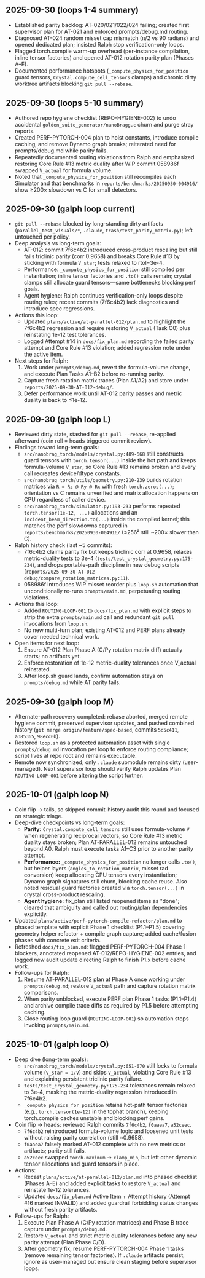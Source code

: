 ## 2025-09-30 (loops 1-4 summary)
- Established parity backlog: AT-020/021/022/024 failing; created first supervisor plan for AT-021 and enforced prompts/debug.md routing.
- Diagnosed AT-024 random misset cap mismatch (π/2 vs 90 radians) and opened dedicated plan; insisted Ralph stop verification-only loops.
- Flagged torch.compile warm-up overhead (per-instance compilation, inline tensor factories) and opened AT-012 rotation parity plan (Phases A–E).
- Documented performance hotspots (`_compute_physics_for_position` guard tensors, `Crystal.compute_cell_tensors` clamps) and chronic dirty worktree artifacts blocking `git pull --rebase`.

## 2025-09-30 (loops 5-10 summary)
- Authored repo hygiene checklist (REPO-HYGIENE-002) to undo accidental `golden_suite_generator/nanoBragg.c` churn and purge stray reports.
- Created PERF-PYTORCH-004 plan to hoist constants, introduce compile caching, and remove Dynamo graph breaks; reiterated need for prompts/debug.md while parity fails.
- Repeatedly documented routing violations from Ralph and emphasized restoring Core Rule #13 metric duality after WIP commit 058986f swapped `V_actual` for formula volume.
- Noted that `_compute_physics_for_position` still recompiles each Simulator and that benchmarks in `reports/benchmarks/20250930-004916/` show ≥200× slowdown vs C for small detectors.

## 2025-09-30 (galph loop current)
- `git pull --rebase` blocked by long-standing dirty artifacts (`parallel_test_visuals/*`, `.claude`, `trash/test_parity_matrix.py`); left untouched per policy.
- Deep analysis vs long-term goals:
  * AT-012: commit 7f6c4b2 introduced cross-product rescaling but still fails triclinic parity (corr 0.9658) and breaks Core Rule #13 by sticking with formula `V_star`; tests relaxed to rtol=3e-4.
  * Performance: `_compute_physics_for_position` still compiled per instantiation; inline tensor factories and `.to()` calls remain; crystal clamps still allocate guard tensors—same bottlenecks blocking perf goals.
  * Agent hygiene: Ralph continues verification-only loops despite routing rules; recent commits (7f6c4b2) lack diagnostics and introduce spec regressions.
- Actions this loop:
  * Updated `plans/active/at-parallel-012/plan.md` to highlight the 7f6c4b2 regression and require restoring `V_actual` (Task C0) plus reinstating 1e-12 test tolerances.
  * Logged Attempt #14 in `docs/fix_plan.md` recording the failed parity attempt and Core Rule #13 violation; added regression note under the active item.
- Next steps for Ralph:
  1. Work under `prompts/debug.md`, revert the formula-volume change, and execute Plan Tasks A1–B2 before re-running parity.
  2. Capture fresh rotation matrix traces (Plan A1/A2) and store under `reports/2025-09-30-AT-012-debug/`.
  3. Defer performance work until AT-012 parity passes and metric duality is back to ≤1e-12.

## 2025-09-30 (galph loop L)
- Reviewed dirty state, stashed for `git pull --rebase`, re-applied afterward (coin roll = heads triggered commit review).
- Findings toward long-term goals:
  * `src/nanobrag_torch/models/crystal.py:489-668` still constructs guard tensors with `torch.tensor(...)` inside the hot path and keeps formula-volume `V_star`, so Core Rule #13 remains broken and every call recreates device/dtype constants.
  * `src/nanobrag_torch/utils/geometry.py:210-239` builds rotation matrices via `R = Rz @ Ry @ Rx` with fresh `torch.zeros(...)`; orientation vs C remains unverified and matrix allocation happens on CPU regardless of caller device.
  * `src/nanobrag_torch/simulator.py:193-233` performs repeated `torch.tensor(1e-12, ...)` allocations and an `incident_beam_direction.to(...)` inside the compiled kernel; this matches the perf slowdowns captured in `reports/benchmarks/20250930-004916/` (≤256² still ~200× slower than C).
- Ralph history check (last ~5 commits):
  * 7f6c4b2 claims parity fix but keeps triclinic corr at 0.9658, relaxes metric-duality tests to 3e-4 (`tests/test_crystal_geometry.py:175-234`), and drops portable-path discipline in new debug scripts (`reports/2025-09-30-AT-012-debug/compare_rotation_matrices.py:11`).
  * 058986f introduces WIP misset reorder plus `loop.sh` automation that unconditionally re-runs `prompts/main.md`, perpetuating routing violations.
- Actions this loop:
  * Added `ROUTING-LOOP-001` to `docs/fix_plan.md` with explicit steps to strip the extra `prompts/main.md` call and redundant `git pull` invocations from `loop.sh`.
  * No new multi-turn plan; existing AT-012 and PERF plans already cover needed technical work.
- Open items for next loop:
  1. Ensure AT-012 Plan Phase A (C/Py rotation matrix diff) actually starts; no artifacts yet.
  2. Enforce restoration of 1e-12 metric-duality tolerances once V_actual reinstated.
  3. After loop.sh guard lands, confirm automation stays on `prompts/debug.md` while AT parity fails.

## 2025-09-30 (galph loop M)
- Alternate-path recovery completed: rebase aborted, merged remote hygiene commit, preserved supervisor updates, and pushed combined history (`git merge origin/feature/spec-based`, commits `5d5c411`, `a385365`, `98ecc0b`).
- Restored `loop.sh` as a protected automation asset with single `prompts/debug.md` invocation per loop to enforce routing compliance; script lives at repo root and remains executable.
- Remote now synchronized; only `.claude` submodule remains dirty (user-managed). Next supervisor loop should verify Ralph updates Plan `ROUTING-LOOP-001` before altering the script further.

## 2025-10-01 (galph loop N)
- Coin flip → tails, so skipped commit-history audit this round and focused on strategic triage.
- Deep-dive checkpoints vs long-term goals:
  * **Parity:** `Crystal.compute_cell_tensors` still uses formula-volume `V` when regenerating reciprocal vectors, so Core Rule #13 metric duality stays broken; Plan AT-PARALLEL-012 remains untouched beyond A0. Ralph must execute tasks A1–C3 prior to another parity attempt.
  * **Performance:** `_compute_physics_for_position` no longer calls `.to()`, but helper layers (`angles_to_rotation_matrix`, misset rad conversion) keep allocating CPU tensors every instantiation; Dynamo graph signatures still churn, blocking cache reuse. Also noted residual guard factories created via `torch.tensor(...)` in crystal cross-product rescaling.
  * **Agent hygiene:** fix_plan still listed reopened items as "done"; cleared that ambiguity and called out routing/plan dependencies explicitly.
- Updated `plans/active/perf-pytorch-compile-refactor/plan.md` to phased template with explicit Phase 1 checklist (P1.1–P1.5) covering geometry helper refactor + compile graph capture; added cache/fusion phases with concrete exit criteria.
- Refreshed `docs/fix_plan.md`: flagged PERF-PYTORCH-004 Phase 1 blockers, annotated reopened AT-012/REPO-HYGIENE-002 entries, and logged new audit update directing Ralph to finish P1.x before cache work.
- Follow-ups for Ralph:
  1. Resume AT-PARALLEL-012 plan at Phase A once working under `prompts/debug.md`; restore `V_actual` path and capture rotation matrix comparisons.
  2. When parity unblocked, execute PERF plan Phase 1 tasks (P1.1–P1.4) and archive compile trace diffs as required by P1.5 before attempting caching.
  3. Close routing loop guard (`ROUTING-LOOP-001`) so automation stops invoking `prompts/main.md`.

## 2025-10-01 (galph loop O)
- Deep dive (long-term goals):
  * `src/nanobrag_torch/models/crystal.py:651-670` still locks to formula volume (`V_star = 1/V`) and skips `V_actual`, violating Core Rule #13 and explaining persistent triclinic parity failure.
  * `tests/test_crystal_geometry.py:175-234` tolerances remain relaxed to 3e-4, masking the metric-duality regression introduced in 7f6c4b2.
  * `_compute_physics_for_position` retains hot-path tensor factories (e.g., `torch.tensor(1e-12)` in the tophat branch), keeping torch.compile caches unstable and blocking perf gains.
- Coin flip → heads: reviewed Ralph commits `7f6c4b2`, `f0aaea7`, `a52ceec`.
  * `7f6c4b2` reintroduced formula-volume logic and loosened unit tests without raising parity correlation (still ≈0.9658).
  * `f0aaea7` falsely marked AT-012 complete with no new metrics or artifacts; parity still fails.
  * `a52ceec` swapped `torch.maximum` → `clamp_min`, but left other dynamic tensor allocations and guard tensors in place.
- Actions:
  * Recast `plans/active/at-parallel-012/plan.md` into phased checklist (Phases A–E) and added explicit tasks to restore `V_actual` and reinstate 1e-12 tolerances.
  * Updated `docs/fix_plan.md` Active Item + Attempt history (Attempt #16 marked INVALID) and added guardrail forbidding status changes without fresh parity artifacts.
- Follow-ups for Ralph:
  1. Execute Plan Phase A (C/Py rotation matrices) and Phase B trace capture under `prompts/debug.md`.
  2. Restore `V_actual` and strict metric duality tolerances before any new parity attempt (Plan Phase C/D).
  3. After geometry fix, resume PERF-PYTORCH-004 Phase 1 tasks (remove remaining tensor factories). If `.claude` artifacts persist, ignore as user-managed but ensure clean staging before supervisor loops.
